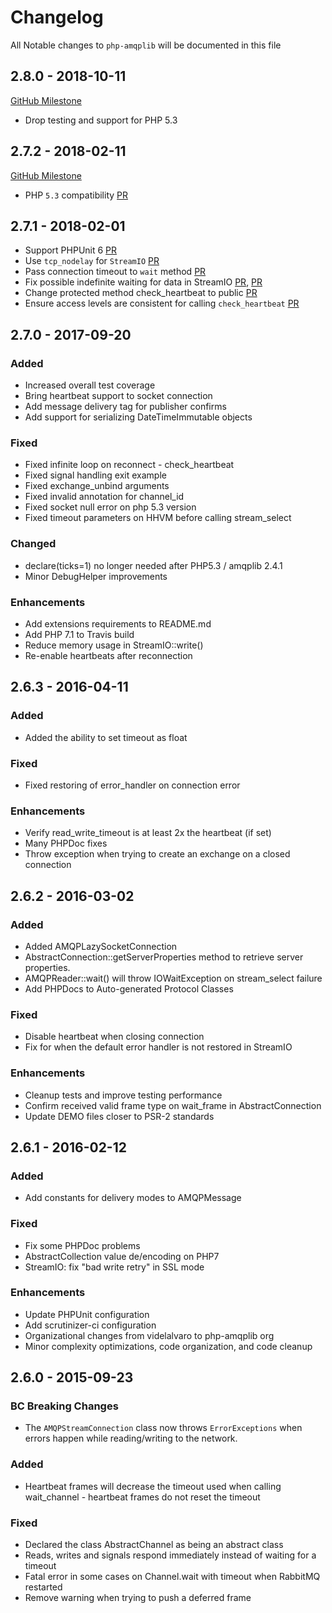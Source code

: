 # Changelog

All Notable changes to `php-amqplib` will be documented in this file

## 2.8.0 - 2018-10-11

[GitHub Milestone](https://github.com/php-amqplib/php-amqplib/milestone/3)

- Drop testing and support for PHP 5.3

## 2.7.2 - 2018-02-11

[GitHub Milestone](https://github.com/php-amqplib/php-amqplib/milestone/5)

- PHP `5.3` compatibility [PR](https://github.com/php-amqplib/php-amqplib/issues/539)

## 2.7.1 - 2018-02-01

- Support PHPUnit 6 [PR](https://github.com/php-amqplib/php-amqplib/pull/530)
- Use `tcp_nodelay` for `StreamIO` [PR](https://github.com/php-amqplib/php-amqplib/pull/517)
- Pass connection timeout to `wait` method [PR](https://github.com/php-amqplib/php-amqplib/pull/512)
- Fix possible indefinite waiting for data in StreamIO [PR](https://github.com/php-amqplib/php-amqplib/pull/423), [PR](https://github.com/php-amqplib/php-amqplib/pull/534)
- Change protected method check_heartbeat to public [PR](https://github.com/php-amqplib/php-amqplib/pull/520)
- Ensure access levels are consistent for calling `check_heartbeat` [PR](https://github.com/php-amqplib/php-amqplib/pull/535)

## 2.7.0 - 2017-09-20

### Added
- Increased overall test coverage
- Bring heartbeat support to socket connection
- Add message delivery tag for publisher confirms
- Add support for serializing DateTimeImmutable objects

### Fixed
- Fixed infinite loop on reconnect - check_heartbeat
- Fixed signal handling exit example
- Fixed exchange_unbind arguments
- Fixed invalid annotation for channel_id
- Fixed socket null error on php 5.3 version
- Fixed timeout parameters on HHVM before calling stream_select

### Changed
- declare(ticks=1) no longer needed after PHP5.3 / amqplib 2.4.1
- Minor DebugHelper improvements

### Enhancements
- Add extensions requirements to README.md
- Add PHP 7.1 to Travis build
- Reduce memory usage in StreamIO::write()
- Re-enable heartbeats after reconnection

## 2.6.3 - 2016-04-11

### Added
- Added the ability to set timeout as float

### Fixed
- Fixed restoring of error_handler on connection error

### Enhancements
- Verify read_write_timeout is at least 2x the heartbeat (if set)
- Many PHPDoc fixes
- Throw exception when trying to create an exchange on a closed connection

## 2.6.2 - 2016-03-02

### Added
- Added AMQPLazySocketConnection
- AbstractConnection::getServerProperties method to retrieve server properties.
- AMQPReader::wait() will throw IOWaitException on stream_select failure
- Add PHPDocs to Auto-generated Protocol Classes

### Fixed
- Disable heartbeat when closing connection
- Fix for when the default error handler is not restored in StreamIO

### Enhancements
- Cleanup tests and improve testing performance
- Confirm received valid frame type on wait_frame in AbstractConnection
- Update DEMO files closer to PSR-2 standards

## 2.6.1 - 2016-02-12

### Added
- Add constants for delivery modes to AMQPMessage

### Fixed
- Fix some PHPDoc problems
- AbstractCollection value de/encoding on PHP7
- StreamIO: fix "bad write retry" in SSL mode

### Enhancements
- Update PHPUnit configuration
- Add scrutinizer-ci configuration
- Organizational changes from videlalvaro to php-amqplib org
- Minor complexity optimizations, code organization, and code cleanup

## 2.6.0 - 2015-09-23

### BC Breaking Changes
- The `AMQPStreamConnection` class now throws `ErrorExceptions` when errors happen while reading/writing to the network.

### Added
- Heartbeat frames will decrease the timeout used when calling wait_channel - heartbeat frames do not reset the timeout

### Fixed
- Declared the class AbstractChannel as being an abstract class
- Reads, writes and signals respond immediately instead of waiting for a timeout
- Fatal error in some cases on Channel.wait with timeout when RabbitMQ restarted
- Remove warning when trying to push a deferred frame
